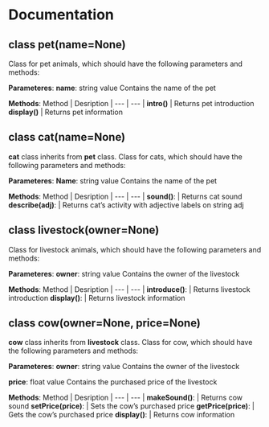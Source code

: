 # Documentation



## class **pet(name=None)**
Class for pet animals, which should have the following parameters and methods:

**Parameteres**: 
**name**: string value
Contains the name of the pet 

**Methods**:
Method | Desription |
--- | --- |
**intro()** | Returns pet introduction
**display()** | Returns pet information



## class **cat(name=None)**	
**cat** class inherits from **pet** class. 
Class for cats, which should have the following parameters and methods:

**Parameteres**: 
**Name**: string value
Contains the name of the pet 

**Methods**:
Method | Desription |
--- | --- |
**sound()**: | Returns cat sound
**describe(adj)**: | Returns cat’s activity with adjective labels on string adj



## class **livestock(owner=None)**	
Class for livestock animals, which should have the following parameters and methods:

**Parameteres**: 
**owner**: string value
Contains the owner of the livestock 

**Methods**:
Method | Desription |
--- | --- |
**introduce()**: | Returns livestock introduction
**display()**: | Returns livestock information



## class **cow(owner=None, price=None)**	
**cow** class inherits from **livestock** class. 
Class for cow, which should have the following parameters and methods:

**Parameteres**: 
**owner**: string value
Contains the owner of the livestock

**price**: float value
Contains the purchased price of the livestock 

**Methods**:
Method | Desription |
--- | --- |
**makeSound()**: | Returns cow sound
**setPrice(price)**: | Sets the cow’s purchased price
**getPrice(price)**: | Gets the cow’s purchased price
**display()**: | Returns cow information
